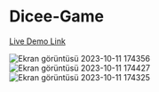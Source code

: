 # Dicee-Game
[Live Demo Link](https://dicee-game-psi.vercel.app/)

![Ekran görüntüsü 2023-10-11 174356](https://github.com/hakanduyar/Dicee-Game/assets/79376651/ec224a61-68aa-40e0-aeaa-9cc6b8737ec1)
![Ekran görüntüsü 2023-10-11 174427](https://github.com/hakanduyar/Dicee-Game/assets/79376651/9c41b00b-4088-4ba5-97b3-d65d3736ad65)
![Ekran görüntüsü 2023-10-11 174325](https://github.com/hakanduyar/Dicee-Game/assets/79376651/cfc882b7-41df-47ac-b885-8dbb398c914d)

